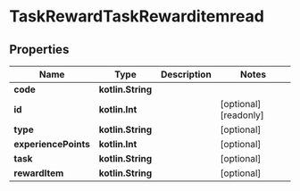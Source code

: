 
# TaskRewardTaskRewarditemread

## Properties
| Name | Type | Description | Notes |
| ------------ | ------------- | ------------- | ------------- |
| **code** | **kotlin.String** |  |  |
| **id** | **kotlin.Int** |  |  [optional] [readonly] |
| **type** | **kotlin.String** |  |  [optional] |
| **experiencePoints** | **kotlin.Int** |  |  [optional] |
| **task** | **kotlin.String** |  |  [optional] |
| **rewardItem** | **kotlin.String** |  |  [optional] |



